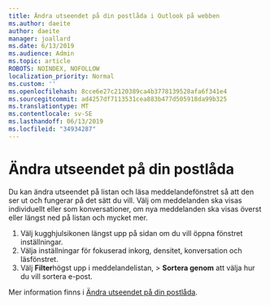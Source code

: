 ```yaml
---
title: Ändra utseendet på din postlåda i Outlook på webben
ms.author: daeite
author: daeite
manager: joallard
ms.date: 6/13/2019
ms.audience: Admin
ms.topic: article
ROBOTS: NOINDEX, NOFOLLOW
localization_priority: Normal
ms.custom: ''
ms.openlocfilehash: 8cce6e27c2120389ca4b3778139528afa6f341e4
ms.sourcegitcommit: ad4257df7113531cea883b477d505918da99b325
ms.translationtype: MT
ms.contentlocale: sv-SE
ms.lasthandoff: 06/13/2019
ms.locfileid: "34934287"
---
```

# <a name="change-the-look-of-your-mailbox"></a>Ändra utseendet på din postlåda

Du kan ändra utseendet på listan och läsa meddelandefönstret så att den ser ut och fungerar på det sätt du vill. Välj om meddelanden ska visas individuellt eller som konversationer, om nya meddelanden ska visas överst eller längst ned på listan och mycket mer.

1. Välj kugghjulsikonen längst upp på sidan om du vill öppna fönstret inställningar.
1. Välja inställningar för fokuserad inkorg, densitet, konversation och läsfönstret.
1. Välj **Filter**högst upp i meddelandelistan, > **Sortera genom** att välja hur du vill sortera e-post.

Mer information finns i [Ändra utseendet på din postlåda](https://support.office.com/article/b41c2ecb-f23c-42b3-b7f8-659646d5e58c).